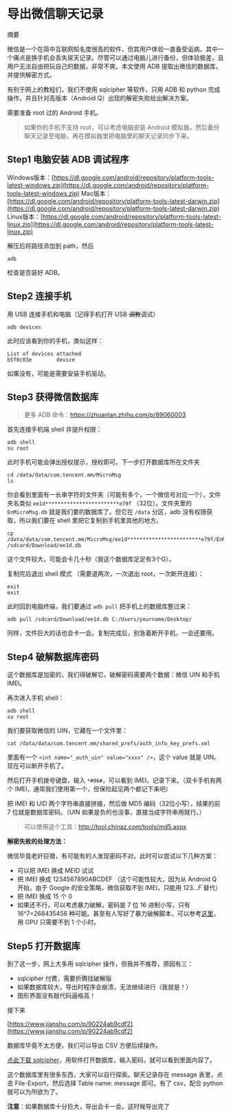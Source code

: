 # 导出微信聊天记录

摘要

微信是一个在简中互联网知名度很高的软件，但其用户体验一直备受诟病。其中一个痛点是换手机会丢失尿天记录。尽管可以通过电脑儿进行备份，但体验极差，且用户无法自由把玩自己的数据，非常不爽。本文使用 ADB 提取出微信的数据库，并提供解密方式。

有别于网上的教程们，我们不使用 sqlcipher 等软件，只用 ADB 和 python 完成操作。并且针对高版本（Android Q）出现的解密失败给出解决方案。

需要准备 root 过的 Android 手机。

> 如果你的手机不支持 root，可以考虑电脑安装 Android 模拟器，然后备份聊天记录至电脑，再在模拟器里把电脑里的聊天记录同步下来。
> 

## **Step1 电脑安装 ADB 调试程序**

Windows版本：[https://dl.google.com/android/repository/platform-tools-latest-windows.zip](https://dl.google.com/android/repository/platform-tools-latest-windows.zip)
Mac版本：[https://dl.google.com/android/repository/platform-tools-latest-darwin.zip](https://dl.google.com/android/repository/platform-tools-latest-darwin.zip)
Linux版本：[https://dl.google.com/android/repository/platform-tools-latest-linux.zip](https://dl.google.com/android/repository/platform-tools-latest-linux.zip)

解压后将路径添加到 path，然后

```
adb
```

检查是否装好 ADB。

## **Step2 连接手机**

用 USB 连接手机和电脑（记得手机打开 USB ~~调教~~调试）

```
adb devices
```

此时应该看到你的手机，类似这样：

```
List of devices attached
b5f0c03e        device
```

如果没有，可能是需要安装手机驱动。

## **Step3 获得微信数据库**

> 更多 ADB 命令：https://zhuanlan.zhihu.com/p/89060003
> 

首先连接手机端 shell 并提升权限：

```
adb shell
su root
```

此时手机可能会弹出授权提示，授权即可。下一步打开数据库所在文件夹

```
cd /data/data/com.tencent.mm/MicroMsg
ls
```

你会看到里面有一长串字符的文件夹（可能有多个，一个微信号对应一个），文件夹名类似 `ee1d************************e79f` （32位）。文件夹里的 `EnMicroMsg.db` 就是我们要的数据库了。但它在 `/data` 分区，adb 没有权限获取，所以我们要在 shell 里把它复制到手机里其他的地方。

```
cp /data/data/com.tencent.mm/MicroMsg/ee1d************************e79f/EnMicroMsg.db /sdcard/Download/ee1d.db
```

这个文件较大，可能会卡几十秒（我这个数据库足足有3个G）。

复制完后退出 shell 模式 （需要退两次，一次退出 root，一次断开连接）：

```
exit
exit
```

此时回到电脑终端，我们要通过 `adb pull` 把手机上的数据库整过来：

```
adb pull /sdcard/Download/ee1d.db C:/Users/yourname/Desktop/
```

同样，文件巨大的话也会卡一会。复制完成后，别急着断开手机，一会还要用。

## **Step4 破解数据库密码**

这个数据库是加密的，我们得破解它。破解密码需要两个数据：微信 UIN 和手机 IMEI。

再次进入手机 shell：

```
adb shell
su root
```

我们要获取微信的 UIN，它藏在一个文件里：

```
cat /data/data/com.tencent.mm/shared_prefs/auth_info_key_prefs.xml
```

里面有一个 `<int name="_auth_uin" value="xxxx" />`，这个 value 就是 UIN。现在可以断开手机了。

然后打开手机拨号键盘，输入 `*#06#`，可以看到 IMEI，记录下来。（双卡手机有两个 IMEI，通常我们使用第一个，但保险起见两个都记下来吧）

把 IMEI 和 UID 两个字符串直接拼接，然后做 MD5 编码（32位小写），结果的前 7 位就是数据库密码。（UIN 如果是负的也没事，直接当成字符串用就行。）

> 可以使用这个工具：http://tool.chinaz.com/tools/md5.aspx
> 

**解密失败的处理方法：**

微信毕竟老奸巨猾，有可能有的人发现密码不对。此时可以尝试以下几种方案：

- 可以把 IMEI 换成 MEID 试试
- 把 IMEI 换成 1234567890ABCDEF （这个可能性较大，因为从 Android Q 开始，由于 Google 的安全策略，微信获取不到 IMEI，只能用 123...F 替代）
- 把 IMEI 换成 15 个 0
- 如果还不行，可以考虑暴力破解，密码是 7 位 16 进制小写，只有 16^7=268435456 种可能。甚至有人写好了暴力破解脚本，可以参考[这里](https://zhuanlan.zhihu.com/p/123942610)，用 GPU 只需要不到 1 个小时。

## **Step5 打开数据库**

到了这一步，网上大多用 sqlcipher 操作，但我并不推荐，原因有三：

- sqlcipher 付费，需要折腾找破解版
- 如果数据库较大，导出时程序会崩溃，无法继续进行（我就是！）
- 图形界面没有敲代码逼格高！

接下来

[https://www.jianshu.com/p/90224ab9cdf2](https://www.jianshu.com/p/90224ab9cdf2)

数据库毕竟不太方便，我们可以导出 CSV 方便后续操作。

[点此下载 sqlcipher](https://github.com/sqlcipher/sqlcipher/tags)，用软件打开数据库，输入密码，就可以看到里面内容了。

这个数据库里有很多东西，大家可以自行探索。聊天记录存在 message 表里，点击 File-Export，然后选择 Table name: message 即可。有了 csv，配合 python 就可以为所欲为了。

**注意**：如果数据库十分巨大，导出会卡一会。这时候导出完了